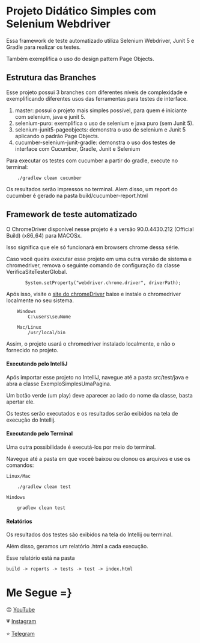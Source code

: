 # Projeto Didático Simples com Selenium Webdriver

Essa framework de teste automatizado utiliza Selenium Webdriver, Junit 5 e Gradle para realizar os testes. 

Também exemplifica o uso do design pattern Page Objects. 

## Estrutura das Branches

Esse projeto possui 3 branches com diferentes níveis de complexidade e exemplificando diferentes usos das ferramentas para testes de interface. 

1. master: possui o projeto mais simples possível, para quem é iniciante com selenium, java e junit 5. 
2. selenium-puro: exemplifica o uso de selenium e java puro (sem Junit 5). 
3. selenium-junit5-pageobjects: demonstra o uso de selenium e Junit 5 aplicando o padrão Page Objects. 
4. cucumber-selenium-junit-gradle: demonstra o uso dos testes de interface com Cucumber, Gradle, Junit e Selenium

Para executar os testes com cucumber a partir do gradle, execute no terminal:

        ./gradlew clean cucumber

Os resultados serão impressos no terminal. Alem disso, um report do cucumber é gerado na pasta build/cucumber-report.html

## Framework de teste automatizado

O ChromeDriver disponível nesse projeto é a versão 90.0.4430.212 (Official Build) (x86_64) para MACOSx.

Isso significa que ele só funcionará em browsers chrome dessa série. 

Caso você queira executar esse projeto em uma outra versão de sistema e chromedriver, 
remova o seguinte comando de configuração da classe VerificaSiteTesterGlobal.

           System.setProperty("webdriver.chrome.driver", driverPath);
           
Após isso, visite o [site do chromeDriver](https://sites.google.com/a/chromium.org/chromedriver/) baixe e instale o chromedriver localmente no seu sistema. 

        Windows
        	C:\users\seuNome
        
        Mac/Linux
        	/usr/local/bin

Assim, o projeto usará o chromedriver instalado localmente, e não o fornecido no projeto. 

#### Executando pelo IntelliJ

Após importar esse projeto no IntelliJ, navegue até a pasta src/test/java e abra a classe ExemploSimplesUmaPagina.

Um botão verde (um play) deve aparecer ao lado do nome da classe, basta apertar ele.

Os testes serão executados e os resultados serão exibidos na tela de execução do Intellij.

#### Executando pelo Terminal

Uma outra possibilidade é executá-los por meio do terminal.

Navegue até a pasta em que voceê baixou ou clonou os arquivos e use os comandos:
 
    Linux/Mac
    
        ./gradlew clean test  
    
    Windows
    
        gradlew clean test 

#### Relatórios

Os resultados dos testes são exibidos na tela do Intellij ou terminal.
 
Além disso, geramos um relatório .html a cada execução. 

Esse relatório está na pasta 

    build -> reports -> tests -> test -> index.html


#  Me Segue =}

😍 [YouTube]( https://www.youtube.com/c/pessonizando) 

💗 [Instagram](https://www.instagram.com/pessonizando)

⭐ [Telegram](https://t.me/pessonizando)
